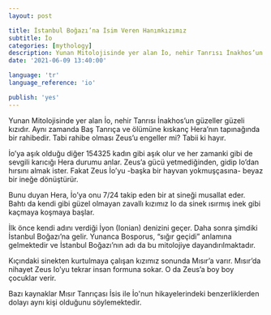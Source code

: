 ```yaml
---
layout: post

title: İstanbul Boğazı’na İsim Veren Hanımkızımız
subtitle: İo
categories: [mythology]
description: Yunan Mitolojisinde yer alan İo, nehir Tanrısı İnakhos’un güzeller güzeli kızıdır. Aynı zamanda Baş Tanrıça ve ölümüne kıskanç Hera’nın tapınağında bir rahibedir.
date: '2021-06-09 13:40:00'

language: 'tr'
language_reference: 'io'

publish: 'yes'
---
```


Yunan Mitolojisinde yer alan İo, nehir Tanrısı İnakhos’un güzeller güzeli kızıdır. Aynı zamanda Baş Tanrıça ve ölümüne kıskanç Hera’nın tapınağında bir rahibedir. Tabi rahibe olması Zeus’u engeller mi? Tabii ki hayır.

İo’ya aşık olduğu diğer 154325 kadın gibi aşık olur ve her zamanki gibi de sevgili karıcığı Hera durumu anlar. Zeus’a gücü yetmediğinden, gidip Io’dan hırsını almak ister. Fakat Zeus İo’yu -başka bir hayvan yokmuşçasına- beyaz bir ineğe dönüştürür.

Bunu duyan Hera, İo’ya onu 7/24 takip eden bir at sineği musallat eder. Bahtı da kendi gibi güzel olmayan zavallı kızımız Io da sinek ısırmış inek gibi kaçmaya koşmaya başlar.

İlk önce kendi adını verdiği İyon (Ionian) denizini geçer. Daha sonra şimdiki İstanbul Boğazı’na gelir. Yunanca Bosporus, “sığır geçidi” anlamına gelmektedir ve İstanbul Boğazı’nın adı da bu mitolojiye dayandırılmaktadır.

Kıçındaki sinekten kurtulmaya çalışan kızımız sonunda Mısır’a varır. Mısır’da nihayet Zeus Io’yu tekrar insan formuna sokar. O da Zeus’a boy boy çocuklar verir.

Bazı kaynaklar Mısır Tanrıçası İsis ile İo'nun hikayelerindeki benzerliklerden dolayı aynı kişi olduğunu söylemektedir.
